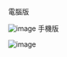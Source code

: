 電腦版

![image](https://user-images.githubusercontent.com/115185721/195567438-b29c1025-413e-4803-b2d8-88ce856307d4.png)
手機版

![image](https://user-images.githubusercontent.com/115185721/195569136-7c77679f-0a32-4eaa-b197-43cbd75dab22.png)
